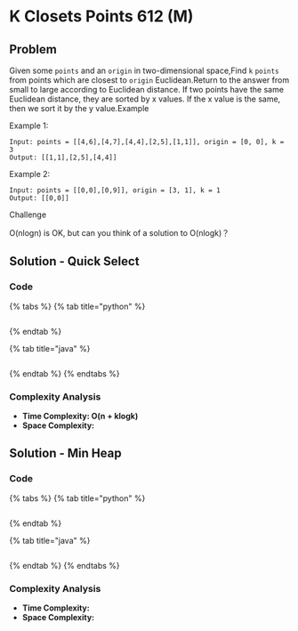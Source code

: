 # K Closets Points 612 \(M\)

## Problem

Given some `points` and an `origin` in two-dimensional space,Find `k` `points` from points which are closest to `origin` Euclidean.Return to the answer from small to large according to Euclidean distance. If two points have the same Euclidean distance, they are sorted by x values. If the x value is the same, then we sort it by the y value.Example

Example 1:

```text
Input: points = [[4,6],[4,7],[4,4],[2,5],[1,1]], origin = [0, 0], k = 3 
Output: [[1,1],[2,5],[4,4]]
```

Example 2:

```text
Input: points = [[0,0],[0,9]], origin = [3, 1], k = 1
Output: [[0,0]]
```

Challenge

O\(nlogn\) is OK, but can you think of a solution to O\(nlogk\)？

## Solution - Quick Select

### Code

{% tabs %}
{% tab title="python" %}
```python

```
{% endtab %}

{% tab title="java" %}
```

```
{% endtab %}
{% endtabs %}

### Complexity Analysis

* **Time Complexity: O\(n + klogk\)**
* **Space Complexity:**

## Solution - Min Heap

### Code

{% tabs %}
{% tab title="python" %}
```python

```
{% endtab %}

{% tab title="java" %}
```

```
{% endtab %}
{% endtabs %}

### Complexity Analysis

* **Time Complexity:**
* **Space Complexity:**

